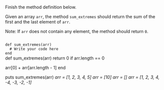 Finish the method definition below.

Given an array `arr`, the method `sum_extremes` should return the sum of the first and the last element of `arr`.

Note: If `arr` does not contain any element, the method should return `0`.

<codeblock language="ruby" type="exercise" testMode="multipleInput">
<code>
def sum_extremes(arr)
  # Write your code here
end
</code>

<solution>
def sum_extremes(arr)
  return 0 if arr.length == 0

  arr[0] + arr[arr.length - 1]
end
</solution>

<testcases>
<caller>
puts sum_extremes(arr)
</caller>
<testcase>
<i>
arr = [1, 2, 3, 4, 5]
</i>
</testcase>
<testcase>
<i>
arr = [10]
</i>
</testcase>
<testcase>
<i>
arr = []
</i>
</testcase>
<testcase>
<i>
arr = [1, 2, 3, 4, -4, -3, -2, -1]
</i>
</testcase>
</testcases>
</codeblock>
